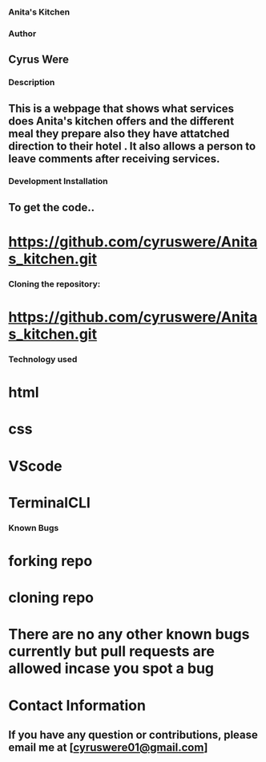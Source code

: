### Anita's Kitchen
### Author
## Cyrus Were
### Description
## This is a webpage that shows what services does Anita's kitchen offers and the different meal they prepare also they have attatched direction to their hotel . It also allows a person to leave comments after receiving services.
### Development Installation
## To get the code..
# https://github.com/cyruswere/Anitas_kitchen.git
### Cloning the repository:
# https://github.com/cyruswere/Anitas_kitchen.git
### Technology used
# html
# css
# VScode
# TerminalCLI
### Known Bugs
# forking repo
# cloning repo
# There are no any other known bugs currently but pull requests are allowed incase you spot a bug
# Contact Information
## If you have any question or contributions, please email me at [cyruswere01@gmail.com]
